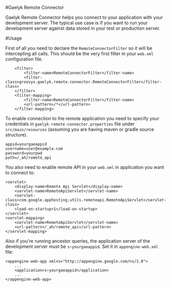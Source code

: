 #Gaelyk Remote Connector

Gaelyk Remote Connector helps you connect to your application with your development server.
The typical use case is if you want to run your development server against data stored in your test or production server.
<!--
#Installation

The plugin is distributed using Maven Central as `org.gaelyk:gaelyk-remote-connector:2.0`. 
To install the plugin declare it as `compile` dependency in the Gradle build file.

```
dependencies {
 ...
 compile 'org.gaelyk:gaelyk-remote-connector:2.0'
 ...
}
```
-->
#Usage

First of all you need to declare the `RemoteConnectorFilter` so it will be intercepting all calls. This should be the very first
filter in your `web.xml` configuration file.

```
    <filter>
        <filter-name>RemoteConnectorFilter</filter-name>
        <filter-class>groovyx.gaelyk.remote.connector.RemoteConnectorFilter</filter-class>
    </filter>
    <filter-mapping>
        <filter-name>RemoteConnectorFilter</filter-name>
        <url-pattern>/*</url-pattern>
    </filter-mapping>
```

To enable connection to the remote application you need to specify your credentials in `gaelyk-remote-connector.properties` file
under `src/main/resources` (assuming you are having maven or gradle source structure).

```
appid=yourgaeappid
username=user@example.com
password=yourpwd
path=/_ah/remote_api
```

You also need to enable remote API in your `web.xml` in application you want to connect to:

```
<servlet>
    <display-name>Remote Api Servlet</display-name>
    <servlet-name>RemoteApiServlet</servlet-name>
    <servlet-class>com.google.apphosting.utils.remoteapi.RemoteApiServlet</servlet-class>
    <load-on-startup>1</load-on-startup>
</servlet>
<servlet-mapping>
    <servlet-name>RemoteApiServlet</servlet-name>
    <url-pattern>/_ah/remote_api</url-pattern>
</servlet-mapping>
```

Also if you're running ancestor queries, the application server of the development server must be `s~yourgaeappid`.
Set it in `appengine-web.xml` file:

```
<appengine-web-app xmlns="http://appengine.google.com/ns/1.0">
    ...
    <application>s~yourgaeappid</application>
    ...
</appengine-web-app>
```






